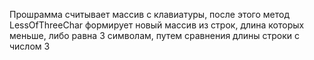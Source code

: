 Прошрамма считывает массив с клавиатуры, после этого метод  LessOfThreeChar формирует новый массив из строк, длина которых меньше, либо равна 3 символам, путем сравнения длины строки с числом 3
